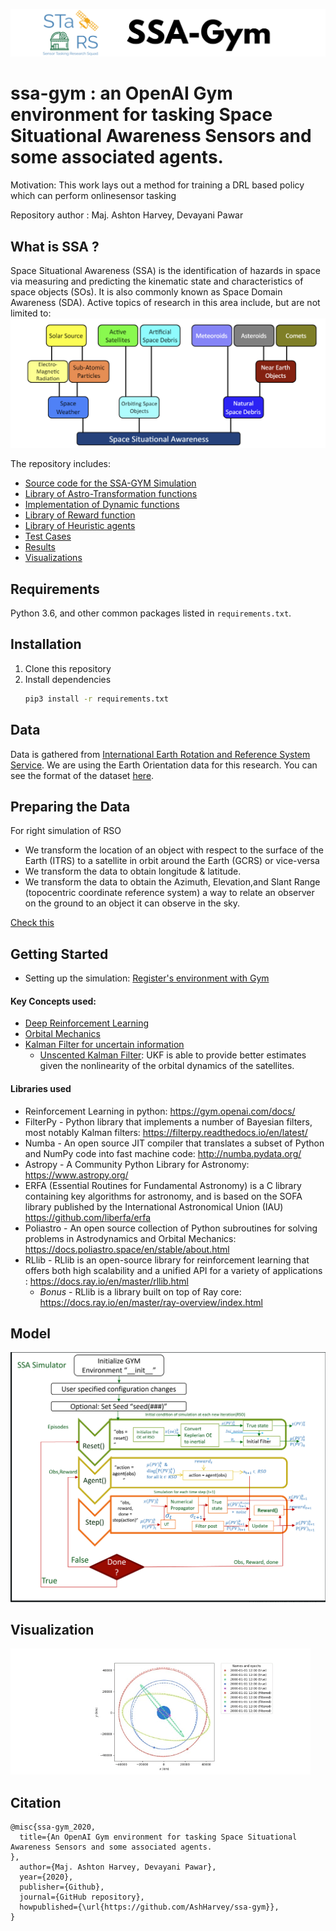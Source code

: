 ![logo](Images/logo.png)

# ssa-gym : an OpenAI Gym environment for tasking Space Situational Awareness Sensors and some associated agents.
Motivation: This work lays out a method for training a DRL based policy which can perform onlinesensor tasking

Repository author : Maj. Ashton Harvey, Devayani Pawar

## What is SSA ?
Space Situational Awareness (SSA) is the identification of hazards in space via measuring and predicting the kinematic state and characteristics of space objects (SOs). It is also commonly known as Space Domain Awareness (SDA).  Active topics of research in this area include, but are not limited to:
![ssa](Images/ssa_tree.png)


The repository includes:
* [Source code for the SSA-GYM Simulation](envs/ssa_tasker_simple_2.py)
* [Library of Astro-Transformation functions](envs/transformations.py)
* [Implementation of Dynamic functions](envs/dynamics.py)
* [Library of Reward function](envs/reward.py)
* [Library of Heuristic agents](agents.py)
* [Test Cases](tests.py)
* [Results](envs/results.py)
* [Visualizations](envs/visualizations.py)

## Requirements
Python 3.6, and other common packages listed in `requirements.txt`.

## Installation
1. Clone this repository
2. Install dependencies
   ```bash
   pip3 install -r requirements.txt
   ```
   
## Data 

Data is gathered from [International Earth Rotation and Reference System Service](https://www.iers.org/). We are using the
Earth Orientation data for this research. You can see the format of the dataset [here](https://data.iers.org/products/39/640/orig/eopc04.62-now).
 
## Preparing the Data

For right simulation of RSO
- We transform the location of an object with respect to the surface of the Earth (ITRS) to a  satellite  in  orbit  around  the  Earth  (GCRS) or vice-versa
- We transform the data to obtain longitude & latitude.
- We transform the data to obtain the Azimuth, Elevation,and Slant Range (topocentric coordinate reference system) a way to relate an observer on the ground to an object it can observe in the sky.  

[Check this](https://ww2.mathworks.cn/help/map/choose-a-3-d-coordinate-system.html)

## Getting Started

- Setting up the simulation: [Register's environment with Gym](envs/__init__.py )

#### Key Concepts used:
- [Deep Reinforcement Learning](https://spinningup.openai.com/en/latest/)
- [Orbital Mechanics](https://en.wikipedia.org/wiki/Orbital_mechanics)
- [Kalman Filter for uncertain information](https://www.bzarg.com/p/how-a-kalman-filter-works-in-pictures/)
  - [Unscented Kalman Filter](https://towardsdatascience.com/the-unscented-kalman-filter-anything-ekf-can-do-i-can-do-it-better-ce7c773cf88d): UKF
is able to provide better estimates given the nonlinearity of the orbital dynamics
of the satellites.

#### Libraries used
- Reinforcement Learning in python: https://gym.openai.com/docs/
- FilterPy - Python library that implements a number of Bayesian filters, most notably Kalman filters: https://filterpy.readthedocs.io/en/latest/
- Numba - An open source JIT compiler that translates a subset of Python and NumPy code into fast machine code: http://numba.pydata.org/
- Astropy - A Community Python Library for Astronomy: https://www.astropy.org/
- ERFA (Essential Routines for Fundamental Astronomy) is a C library containing key algorithms for astronomy, and is based on the SOFA library published by the International Astronomical Union (IAU) https://github.com/liberfa/erfa
- Poliastro - An open source collection of Python subroutines for solving problems in Astrodynamics and Orbital Mechanics: 
https://docs.poliastro.space/en/stable/about.html 
- RLlib - RLlib is an open-source library for reinforcement learning that offers both high scalability and a unified API for a variety of applications : https://docs.ray.io/en/master/rllib.html
     - *Bonus* - RLlib is a library built on top of Ray core: https://docs.ray.io/en/master/ray-overview/index.html
    

## Model

![Process flow](Images/flow.png)

## Visualization

![ssa path](Images/ssa_gif.gif)

## Citation
```
@misc{ssa-gym_2020,
  title={An OpenAI Gym environment for tasking Space Situational Awareness Sensors and some associated agents.
},
  author={Maj. Ashton Harvey, Devayani Pawar},
  year={2020},
  publisher={Github},
  journal={GitHub repository},
  howpublished={\url{https://github.com/AshHarvey/ssa-gym}},
}
```



